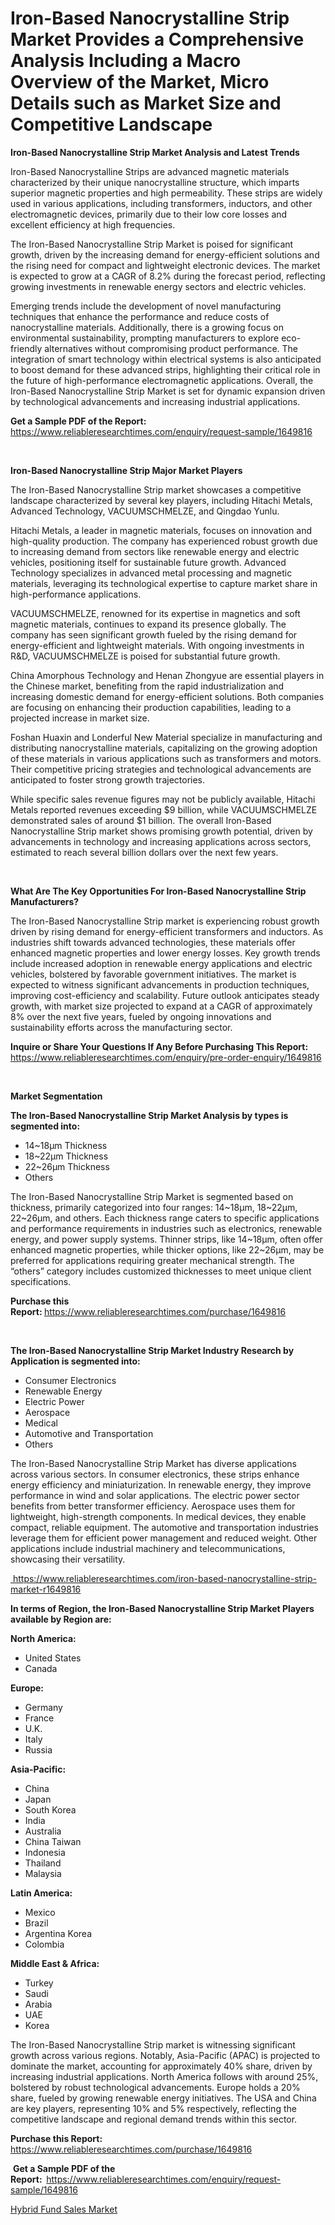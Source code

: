 <p><h1>Iron-Based Nanocrystalline Strip Market Provides a Comprehensive Analysis Including a Macro Overview of the Market, Micro Details such as Market Size and Competitive Landscape</h1></p><p><strong>Iron-Based Nanocrystalline Strip Market Analysis and Latest Trends</strong></p>
<p><p>Iron-Based Nanocrystalline Strips are advanced magnetic materials characterized by their unique nanocrystalline structure, which imparts superior magnetic properties and high permeability. These strips are widely used in various applications, including transformers, inductors, and other electromagnetic devices, primarily due to their low core losses and excellent efficiency at high frequencies.</p><p>The Iron-Based Nanocrystalline Strip Market is poised for significant growth, driven by the increasing demand for energy-efficient solutions and the rising need for compact and lightweight electronic devices. The market is expected to grow at a CAGR of 8.2% during the forecast period, reflecting growing investments in renewable energy sectors and electric vehicles. </p><p>Emerging trends include the development of novel manufacturing techniques that enhance the performance and reduce costs of nanocrystalline materials. Additionally, there is a growing focus on environmental sustainability, prompting manufacturers to explore eco-friendly alternatives without compromising product performance. The integration of smart technology within electrical systems is also anticipated to boost demand for these advanced strips, highlighting their critical role in the future of high-performance electromagnetic applications. Overall, the Iron-Based Nanocrystalline Strip Market is set for dynamic expansion driven by technological advancements and increasing industrial applications.</p></p>
<p><strong>Get a Sample PDF of the Report:&nbsp;</strong> <a href="https://www.reliableresearchtimes.com/enquiry/request-sample/1649816?utm_campaign=3315&utm_medium=2&utm_source=Github&utm_content=ia&utm_term=26032025&utm_id=iron-based-nanocrystalline-strip">https://www.reliableresearchtimes.com/enquiry/request-sample/1649816</a></p>
<p>&nbsp;</p>
<p><strong>Iron-Based Nanocrystalline Strip Major Market Players</strong></p>
<p><p>The Iron-Based Nanocrystalline Strip market showcases a competitive landscape characterized by several key players, including Hitachi Metals, Advanced Technology, VACUUMSCHMELZE, and Qingdao Yunlu. </p><p>Hitachi Metals, a leader in magnetic materials, focuses on innovation and high-quality production. The company has experienced robust growth due to increasing demand from sectors like renewable energy and electric vehicles, positioning itself for sustainable future growth. Advanced Technology specializes in advanced metal processing and magnetic materials, leveraging its technological expertise to capture market share in high-performance applications.</p><p>VACUUMSCHMELZE, renowned for its expertise in magnetics and soft magnetic materials, continues to expand its presence globally. The company has seen significant growth fueled by the rising demand for energy-efficient and lightweight materials. With ongoing investments in R&D, VACUUMSCHMELZE is poised for substantial future growth.</p><p>China Amorphous Technology and Henan Zhongyue are essential players in the Chinese market, benefiting from the rapid industrialization and increasing domestic demand for energy-efficient solutions. Both companies are focusing on enhancing their production capabilities, leading to a projected increase in market size.</p><p>Foshan Huaxin and Londerful New Material specialize in manufacturing and distributing nanocrystalline materials, capitalizing on the growing adoption of these materials in various applications such as transformers and motors. Their competitive pricing strategies and technological advancements are anticipated to foster strong growth trajectories.</p><p>While specific sales revenue figures may not be publicly available, Hitachi Metals reported revenues exceeding $9 billion, while VACUUMSCHMELZE demonstrated sales of around $1 billion. The overall Iron-Based Nanocrystalline Strip market shows promising growth potential, driven by advancements in technology and increasing applications across sectors, estimated to reach several billion dollars over the next few years.</p></p>
<p>&nbsp;</p>
<p><strong>What Are The Key Opportunities For Iron-Based Nanocrystalline Strip Manufacturers?</strong></p>
<p><p>The Iron-Based Nanocrystalline Strip market is experiencing robust growth driven by rising demand for energy-efficient transformers and inductors. As industries shift towards advanced technologies, these materials offer enhanced magnetic properties and lower energy losses. Key growth trends include increased adoption in renewable energy applications and electric vehicles, bolstered by favorable government initiatives. The market is expected to witness significant advancements in production techniques, improving cost-efficiency and scalability. Future outlook anticipates steady growth, with market size projected to expand at a CAGR of approximately 8% over the next five years, fueled by ongoing innovations and sustainability efforts across the manufacturing sector.</p></p>
<p><strong>Inquire or Share Your Questions If Any Before Purchasing This Report:</strong> <a href="https://www.reliableresearchtimes.com/enquiry/pre-order-enquiry/1649816?utm_campaign=3315&utm_medium=2&utm_source=Github&utm_content=ia&utm_term=26032025&utm_id=iron-based-nanocrystalline-strip">https://www.reliableresearchtimes.com/enquiry/pre-order-enquiry/1649816</a></p>
<p>&nbsp;</p>
<p><strong>Market Segmentation</strong></p>
<p><strong>The Iron-Based Nanocrystalline Strip Market Analysis by types is segmented into:</strong></p>
<p><ul><li>14~18μm Thickness</li><li>18~22μm Thickness</li><li>22~26μm Thickness</li><li>Others</li></ul></p>
<p><p>The Iron-Based Nanocrystalline Strip Market is segmented based on thickness, primarily categorized into four ranges: 14~18μm, 18~22μm, 22~26μm, and others. Each thickness range caters to specific applications and performance requirements in industries such as electronics, renewable energy, and power supply systems. Thinner strips, like 14~18μm, often offer enhanced magnetic properties, while thicker options, like 22~26μm, may be preferred for applications requiring greater mechanical strength. The “others” category includes customized thicknesses to meet unique client specifications.</p></p>
<p><strong>Purchase this Report:&nbsp;</strong><a href="https://www.reliableresearchtimes.com/purchase/1649816?utm_campaign=3315&utm_medium=2&utm_source=Github&utm_content=ia&utm_term=26032025&utm_id=iron-based-nanocrystalline-strip">https://www.reliableresearchtimes.com/purchase/1649816</a></p>
<p>&nbsp;</p>
<p><strong>The Iron-Based Nanocrystalline Strip Market Industry Research by Application is segmented into:</strong></p>
<p><ul><li>Consumer Electronics</li><li>Renewable Energy</li><li>Electric Power</li><li>Aerospace</li><li>Medical</li><li>Automotive and Transportation</li><li>Others</li></ul></p>
<p><p>The Iron-Based Nanocrystalline Strip Market has diverse applications across various sectors. In consumer electronics, these strips enhance energy efficiency and miniaturization. In renewable energy, they improve performance in wind and solar applications. The electric power sector benefits from better transformer efficiency. Aerospace uses them for lightweight, high-strength components. In medical devices, they enable compact, reliable equipment. The automotive and transportation industries leverage them for efficient power management and reduced weight. Other applications include industrial machinery and telecommunications, showcasing their versatility.</p></p>
<p><a href="https://www.reliableresearchtimes.com/iron-based-nanocrystalline-strip-market-r1649816?utm_campaign=3315&utm_medium=2&utm_source=Github&utm_content=ia&utm_term=26032025&utm_id=iron-based-nanocrystalline-strip">&nbsp;https://www.reliableresearchtimes.com/iron-based-nanocrystalline-strip-market-r1649816</a></p>
<p><strong>In terms of Region, the Iron-Based Nanocrystalline Strip Market Players available by Region are:</strong></p>
<p>
    <p> <strong> North America: </strong>
        <ul>
            <li>United States</li>
            <li>Canada</li>
        </ul>
        </p> 
    <p> <strong> Europe: </strong>
        <ul>
            <li>Germany</li>
            <li>France</li>
            <li>U.K.</li>
            <li>Italy</li>
            <li>Russia</li>
        </ul>
        </p> 
    <p> <strong> Asia-Pacific: </strong>
        <ul>
            <li>China</li>
            <li>Japan</li>
            <li>South Korea</li>
            <li>India</li>
            <li>Australia</li>
            <li>China Taiwan</li>
            <li>Indonesia</li>
            <li>Thailand</li>
            <li>Malaysia</li>
        </ul>
        </p> 
    <p> <strong> Latin America: </strong>
        <ul>
            <li>Mexico</li>
            <li>Brazil</li>
            <li>Argentina Korea</li>
            <li>Colombia</li>
        </ul>
        </p> 
    <p> <strong> Middle East & Africa: </strong>
        <ul>
            <li>Turkey</li>
            <li>Saudi</li>
            <li>Arabia</li>
            <li>UAE</li>
            <li>Korea</li>
        </ul>
    </p>
    </p>
<p><p>The Iron-Based Nanocrystalline Strip market is witnessing significant growth across various regions. Notably, Asia-Pacific (APAC) is projected to dominate the market, accounting for approximately 40% share, driven by increasing industrial applications. North America follows with around 25%, bolstered by robust technological advancements. Europe holds a 20% share, fueled by growing renewable energy initiatives. The USA and China are key players, representing 10% and 5% respectively, reflecting the competitive landscape and regional demand trends within this sector.</p></p>
<p><strong>Purchase this Report: </strong><a href="https://www.reliableresearchtimes.com/purchase/1649816?utm_campaign=3315&utm_medium=2&utm_source=Github&utm_content=ia&utm_term=26032025&utm_id=iron-based-nanocrystalline-strip">https://www.reliableresearchtimes.com/purchase/1649816</a></p>
<p>&nbsp;<strong>Get a Sample PDF of the Report:&nbsp;&nbsp;</strong><a href="https://www.reliableresearchtimes.com/enquiry/request-sample/1649816?utm_campaign=3315&utm_medium=2&utm_source=Github&utm_content=ia&utm_term=26032025&utm_id=iron-based-nanocrystalline-strip">https://www.reliableresearchtimes.com/enquiry/request-sample/1649816</a></p>
<p><strong></strong></p>
<p><p><a href="https://github.com/kolffmaris58/Market-Research-Report-List-1/blob/main/hybrid-fund-sales-market.md?utm_campaign=3315&utm_medium=2&utm_source=Github&utm_content=ia&utm_term=26032025&utm_id=iron-based-nanocrystalline-strip">Hybrid Fund Sales Market</a></p></p>